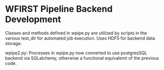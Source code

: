 # WFIRST Pipeline Backend Development
Classes and methods defined in wpipe.py are utilized by scripts in the various 
test_dir for automated job execution. Uses HDF5 for backend data storage.

wpipe2.py: Processes in wpipe.py now converted to use postgresSQL backend via
SQLalchemy, otherwise a functional equivalemt of the previous code.
